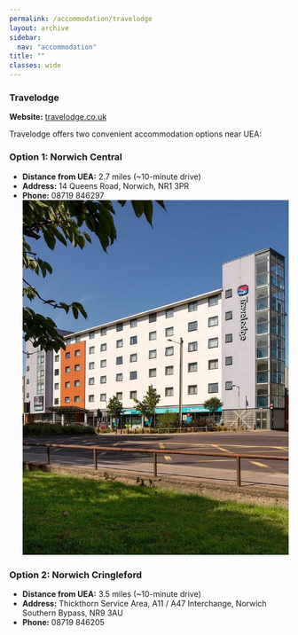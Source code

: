 ```yaml
---
permalink: /accommodation/travelodge
layout: archive
sidebar:
  nav: "accommodation"
title: ""
classes: wide
---
```


### Travelodge

**Website:** [travelodge.co.uk](https://www.travelodge.co.uk/)

Travelodge offers two convenient accommodation options near UEA:

### Option 1: Norwich Central  
- **Distance from UEA:** 2.7 miles (~10-minute drive)  
- **Address:** 14 Queens Road, Norwich, NR1 3PR  
- **Phone:** 08719 846297  
![Travelodge](../assets/images/travelodge.JPG "Travelodge")

### Option 2: Norwich Cringleford  
- **Distance from UEA:** 3.5 miles (~10-minute drive)  
- **Address:** Thickthorn Service Area, A11 / A47 Interchange, Norwich Southern Bypass, NR9 3AU  
- **Phone:** 08719 846205
